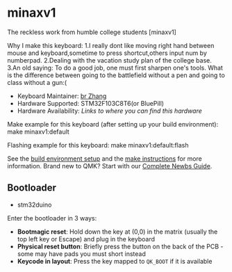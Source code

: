 # minaxv1
The reckless work from humble college students
[minaxv1]

Why I make this keyboard:
1.I really dont like moving right hand between mouse and keyboard,sometime to press shortcut,others input num by numberpad.
2.Dealing with the vacation study plan of the college base.
3.An old saying: To do a good job, one must first sharpen one's tools.
What is the difference between going to the battlefield without a pen and going to class without a gun:(


* Keyboard Maintainer: [br Zhang](https://github.com/NethengeicWE)
* Hardware Supported: STM32F103C8T6(or BluePill)
* Hardware Availability: *Links to where you can find this hardware*

Make example for this keyboard (after setting up your build environment):
    make minaxv1:default

Flashing example for this keyboard:
    make minaxv1:default:flash

See the [build environment setup](https://docs.qmk.fm/#/getting_started_build_tools) and the [make instructions](https://docs.qmk.fm/#/getting_started_make_guide) for more information. Brand new to QMK? Start with our [Complete Newbs Guide](https://docs.qmk.fm/#/newbs).

## Bootloader
* stm32duino

Enter the bootloader in 3 ways:
* **Bootmagic reset**: Hold down the key at (0,0) in the matrix (usually the top left key or Escape) and plug in the keyboard
* **Physical reset button**: Briefly press the button on the back of the PCB - some may have pads you must short instead
* **Keycode in layout**: Press the key mapped to `QK_BOOT` if it is available
